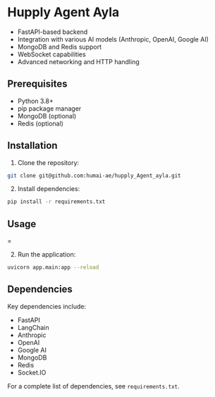 # Hupply Agent Ayla


- FastAPI-based backend
- Integration with various AI models (Anthropic, OpenAI, Google AI)
- MongoDB and Redis support
- WebSocket capabilities
- Advanced networking and HTTP handling

## Prerequisites

- Python 3.8+
- pip package manager
- MongoDB (optional)
- Redis (optional)

## Installation

1. Clone the repository:
```bash
git clone git@github.com:humai-ae/hupply_Agent_ayla.git
```

2. Install dependencies:
```bash
pip install -r requirements.txt
```

## Usage

=

2. Run the application:
```bash
uvicorn app.main:app --reload
```

## Dependencies

Key dependencies include:
- FastAPI
- LangChain
- Anthropic
- OpenAI
- Google AI
- MongoDB
- Redis
- Socket.IO

For a complete list of dependencies, see `requirements.txt`.


